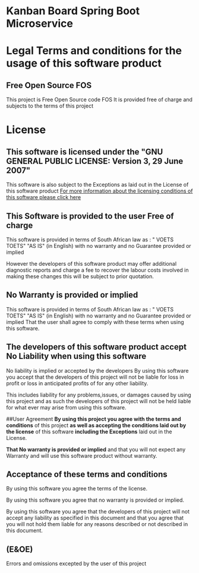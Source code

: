 # Kanban Board Spring Boot Microservice

# Legal Terms and conditions for the usage of this software product

## Free Open Source FOS
This project is Free Open Source code FOS
It is provided free of charge and subjects to the terms of this project

# License
## This software is licensed under the "GNU GENERAL PUBLIC LICENSE: Version 3, 29 June 2007"
This software is also subject to the Exceptions as laid out in the License of this software product
[For more information about the licensing conditions of this software please click here](https://github.com/nic0michael/Nicos-Kanban-Board-Microservice/blob/master/license.md)

## This Software is provided to the user Free of charge
This software is provided in terms of South African law as : " VOETS TOETS" "AS IS" (in English) with no warranty and no Guarantee provided or implied

However the developers of this software product may offer additional diagnostic reports and charge a fee to recover the labour costs involved in making these changes this will be subject to prior quotation.

## No Warranty is provided or implied
This software is provided in terms of South African law as : " VOETS TOETS" "AS IS" (in English) with no warranty and no Guarantee provided or implied
That the user shall agree to comply with these terms when using this software.

## The developers of this software product accept No Liability when using this software
No liability is implied or accepted by the developers
By using this software you accept that the developers of this project will not be liable for loss in profit or loss in anticipated profits of for any other liability.  

This includes liability for any problems,issues, or damages caused by using this project and as such the developers of this project will not be held liable for what ever may arise from using this software.


##User Agreement 
**By using this project you agree with the terms and conditions** of this project **as well as accepting the conditions laid out by the license** of this software **including the Exceptions** laid out in the License.

**That No warranty is provided or implied** and that you will not expect any Warranty and will use this software product without warranty.

## Acceptance of these terms and conditions
By using this software you agree the terms of the license.

By using this software you agree that no warranty is provided or implied.

By using this software you agree that the developers of this project will not accept any liability as specified in this document and that you agree that you will not hold them liable for any reasons described or not described  in this document.


## (E&OE)
Errors and omissions excepted by the user of this project